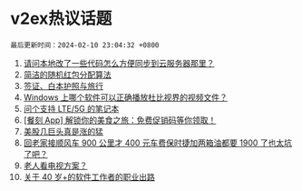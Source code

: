# v2ex热议话题

`最后更新时间：2024-02-10 23:04:32 +0800`

1. [请问本地改了一些代码怎么方便同步到云服务器那里？](https://www.v2ex.com/t/1015243)
1. [简洁的随机红包分配算法](https://www.v2ex.com/t/1015205)
1. [签证、白本护照与旅行](https://www.v2ex.com/t/1015219)
1. [Windows 上哪个软件可以正确播放杜比视界的视频文件？](https://www.v2ex.com/t/1015244)
1. [问个支持 LTE/5G 的笔记本](https://www.v2ex.com/t/1015208)
1. [[餐刻 App] 解锁你的美食之旅：免费促销码等你领取！](https://www.v2ex.com/t/1015211)
1. [美股几巨头真是涨的猛](https://www.v2ex.com/t/1015216)
1. [回老家接顺风车 900 公里才 400 元车费保时捷加两箱油都要 1900 了也太坑了吧？](https://www.v2ex.com/t/1015247)
1. [老人看电视方案？](https://www.v2ex.com/t/1015265)
1. [关于 40 岁+的软件工作者的职业出路](https://www.v2ex.com/t/1015221)

